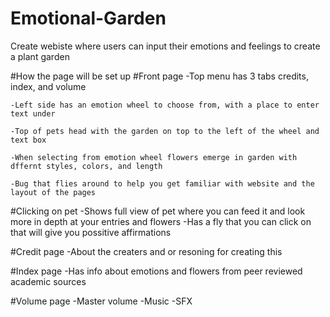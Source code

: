 # Emotional-Garden
Create webiste where users can input their emotions and feelings to create a plant garden

#How the page will be set up
#Front page
	-Top menu has 3 tabs credits, index, and volume

	-Left side has an emotion wheel to choose from, with a place to enter text under

	-Top of pets head with the garden on top to the left of the wheel and text box

	-When selecting from emotion wheel flowers emerge in garden with dffernt styles, colors, and length

	-Bug that flies around to help you get familiar with website and the layout of the pages

#Clicking on pet
	-Shows full view of pet where you can feed it and look more in depth at your entries and flowers
	-Has a fly that you can click on that will give you possitive affirmations

#Credit page
	-About the creaters and or resoning for creating this

#Index page
	-Has info about emotions and flowers from peer reviewed academic sources

#Volume page
	-Master volume
	-Music
	-SFX